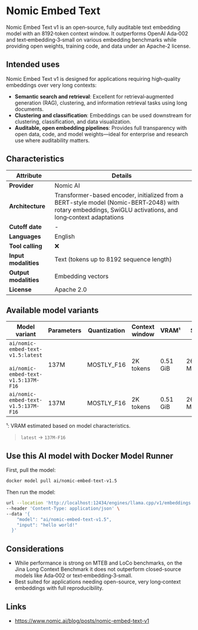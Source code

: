 # Nomic Embed Text

Nomic Embed Text v1 is an open‑source, fully auditable text embedding model with an 8192‑token context window. 
It outperforms OpenAI Ada‑002 and text‑embedding‑3‑small on various embedding benchmarks while providing open weights, training code, and data under an Apache‑2 license.

## Intended uses

Nomic Embed Text v1 is designed for applications requiring high‑quality embeddings over very long contexts:

- **Semantic search and retrieval**: Excellent for retrieval‑augmented generation (RAG), clustering, and information retrieval tasks using long documents.
- **Clustering and classification**: Embeddings can be used downstream for clustering, classification, and data visualization.
- **Auditable, open embedding pipelines**: Provides full transparency with open data, code, and model weights—ideal for enterprise and research use where auditability matters.


## Characteristics

| Attribute             | Details                                                                                                                                                   |
|-----------------------|-----------------------------------------------------------------------------------------------------------------------------------------------------------|
| **Provider**          | Nomic AI                                                                                                                                                  |
| **Architecture**      | Transformer-based encoder, initialized from a BERT-style model (Nomic-BERT‑2048) with rotary embeddings, SwiGLU activations, and long‑context adaptations |
| **Cutoff date**       | -                                                                                                                                                         |
| **Languages**         | English                                                                                                                                                   |
| **Tool calling**      | ❌                                                                                                                                                         |
| **Input modalities**  | Text (tokens up to 8192 sequence length)                                                                                                                  |
| **Output modalities** | Embedding vectors                                                                                                                                         |
| **License**           | Apache 2.0                                                                                                                                                |

## Available model variants

| Model variant                                                                | Parameters | Quantization | Context window | VRAM¹    | Size      |
|------------------------------------------------------------------------------|------------|--------------|----------------|----------|-----------|
| `ai/nomic-embed-text-v1.5:latest`<br><br>`ai/nomic-embed-text-v1.5:137M-F16` | 137M       | MOSTLY_F16   | 2K tokens      | 0.51 GiB | 260.87 MB |
| `ai/nomic-embed-text-v1.5:137M-F16`                                          | 137M       | MOSTLY_F16   | 2K tokens      | 0.51 GiB | 260.87 MB |

¹: VRAM estimated based on model characteristics.

> `latest` → `137M-F16`

## Use this AI model with Docker Model Runner

First, pull the model:

```bash
docker model pull ai/nomic-embed-text-v1.5
```

Then run the model:

```bash
url --location 'http://localhost:12434/engines/llama.cpp/v1/embeddings' \
--header 'Content-Type: application/json' \
--data '{
    "model": "ai/nomic-embed-text-v1.5",
    "input": "hello world!"
  }'
```

## Considerations

- While performance is strong on MTEB and LoCo benchmarks, on the Jina Long Context Benchmark it does not outperform closed-source models like Ada‑002 or text‑embedding‑3‑small.
- Best suited for applications needing open-source, very long‑context embeddings with full reproducibility.

## Links
- https://www.nomic.ai/blog/posts/nomic-embed-text-v1
